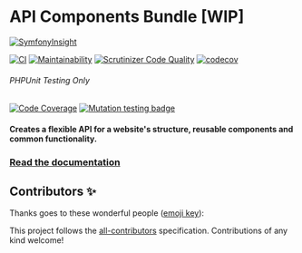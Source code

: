 # API Components Bundle [WIP]
[![SymfonyInsight](https://insight.symfony.com/projects/e03bfd9e-5f16-4e40-bce1-624f1b9246dc/big.svg)](https://insight.symfony.com/projects/e03bfd9e-5f16-4e40-bce1-624f1b9246dc)

[![CI](https://github.com/silverbackis/api-components-bundle/workflows/CI/badge.svg?branch=master)](https://github.com/silverbackis/api-components-bundle/actions?query=workflow%3ACI)
[![Maintainability](https://api.codeclimate.com/v1/badges/3383786bb1d50e984960/maintainability)](https://codeclimate.com/github/silverbackdan/api-components-bundle/maintainability)
[![Scrutinizer Code Quality](https://scrutinizer-ci.com/g/silverbackis/api-components-bundle/badges/quality-score.png?b=master)](https://scrutinizer-ci.com/g/silverbackis/api-components-bundle/?branch=master)
[![codecov](https://codecov.io/gh/silverbackis/api-components-bundle/branch/master/graph/badge.svg)](https://codecov.io/gh/silverbackis/api-components-bundle)

###### PHPUnit Testing Only

[![Code Coverage](https://scrutinizer-ci.com/g/silverbackis/api-components-bundle/badges/coverage.png?b=master)](https://scrutinizer-ci.com/g/silverbackis/api-components-bundle/?branch=master)
[![Mutation testing badge](https://img.shields.io/endpoint?style=flat&url=https%3A%2F%2Fbadge-api.stryker-mutator.io%2Fgithub.com%2Fsilverbackis%2Fapi-components-bundle%2Fmaster)](https://dashboard.stryker-mutator.io/reports/github.com/silverbackis/api-components-bundle/master)

#### Creates a flexible API for a website's structure, reusable components and common functionality.

### **[Read the documentation](https://docs.acb.silverback.is)**

## Contributors ✨

Thanks goes to these wonderful people ([emoji key](https://allcontributors.org/docs/en/emoji-key)):

<!-- ALL-CONTRIBUTORS-LIST:START - Do not remove or modify this section -->
<!-- prettier-ignore-start -->
<!-- markdownlint-disable -->
<!-- markdownlint-enable -->
<!-- prettier-ignore-end -->
<!-- ALL-CONTRIBUTORS-LIST:END -->

This project follows the [all-contributors](https://github.com/all-contributors/all-contributors) specification. Contributions of any kind welcome!